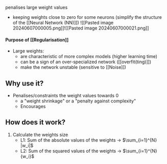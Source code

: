 penalises large weight values
- keeping weights close to zero for some neurons (simplify the structure of the [[Neural Network (NN)]])
![[Pasted image 20240607000005.png]]![[Pasted image 20240607000021.png]]
#### Purpose of [[Regularisation]]
- Large weights:
	- are characteristic of more complex models (higher learning time)
	- can be a sign of an over-specialized network ([[overfit(ting)]])
	- make the network unstable (sensitive to [[Noise]])
## Why use it?
- Penalises/constraints the weight values towards 0
	- a "weight shrinkage" or a "penalty against complexity"
	- Encourages
## How does it work?
1. Calculate the weights size
	- L1: Sum of the absolute values of the weights $\rightarrow$ $\sum_{i=1}^{N} |w_i|$
	- L2: Sum of the squared values of the weights $\rightarrow$ $\sum_{i=1}^{N} {w_i}$

